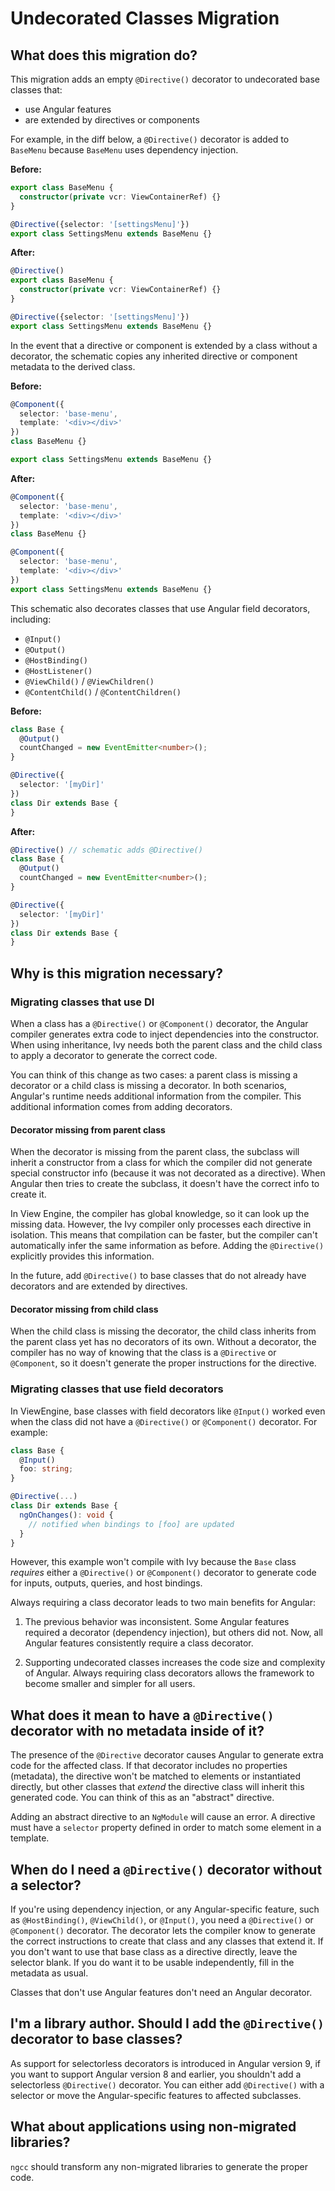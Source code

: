 # Undecorated Classes Migration

## What does this migration do?

This migration adds an empty `@Directive()` decorator to undecorated
base classes that:

- use Angular features
- are extended by directives or components

For example, in the diff below, a `@Directive()` decorator is added to `BaseMenu` because `BaseMenu` uses dependency injection.


  **Before:**
  ```ts
  export class BaseMenu {
    constructor(private vcr: ViewContainerRef) {}
  }

  @Directive({selector: '[settingsMenu]'})
  export class SettingsMenu extends BaseMenu {}
  ```

  **After:**
  ```ts
  @Directive()
  export class BaseMenu {
    constructor(private vcr: ViewContainerRef) {}
  }

  @Directive({selector: '[settingsMenu]'})
  export class SettingsMenu extends BaseMenu {}
  ```

In the event that a directive or component is extended by a class without a decorator, the schematic copies any inherited directive or component metadata to the derived class.

**Before:**
```ts
@Component({
  selector: 'base-menu',
  template: '<div></div>'
})
class BaseMenu {}

export class SettingsMenu extends BaseMenu {}
```

**After:**
```ts
@Component({
  selector: 'base-menu',
  template: '<div></div>'
})
class BaseMenu {}

@Component({
  selector: 'base-menu',
  template: '<div></div>'
})
export class SettingsMenu extends BaseMenu {}
```

This schematic also decorates classes that use Angular field decorators, including:
- `@Input()`
- `@Output()`
- `@HostBinding()`
- `@HostListener()`
- `@ViewChild()` / `@ViewChildren()`
- `@ContentChild()` / `@ContentChildren()`


**Before:**
```ts
class Base {
  @Output()
  countChanged = new EventEmitter<number>();
}

@Directive({
  selector: '[myDir]'
})
class Dir extends Base {
}
```

**After:**
```ts
@Directive() // schematic adds @Directive()
class Base {
  @Output()
  countChanged = new EventEmitter<number>();
}

@Directive({
  selector: '[myDir]'
})
class Dir extends Base {
}
```


## Why is this migration necessary?

### Migrating classes that use DI

When a class has a `@Directive()` or `@Component()` decorator,
the Angular compiler generates extra code to inject dependencies into
the constructor. When using inheritance, Ivy needs both the parent class
and the child class to apply a decorator to generate the correct code.

You can think of this change as two cases: a parent class is missing a
decorator or a child class is missing a decorator. In both scenarios,
Angular's runtime needs additional information from the compiler.
This additional information comes from adding decorators.


#### Decorator missing from parent class

When the decorator is missing from the parent class,
the subclass will inherit a constructor from a class for
which the compiler did not generate special constructor
info (because it was not decorated as a directive).
When Angular then tries to create the subclass,
it doesn't have the correct info
to create it.

In View Engine, the compiler has global knowledge, so it
can look up the missing data. However, the Ivy compiler
only processes each directive in isolation. This means that
compilation can be faster, but the compiler can't
automatically infer the same
information as before. Adding the `@Directive()` explicitly
provides this information.

In the future, add `@Directive()` to base classes that
do not already have decorators and are extended by directives.

#### Decorator missing from child class

When the child class is missing the decorator, the
child class inherits from the
parent class yet has no decorators of its own.
Without a decorator, the compiler has no way of knowing
that the class is a `@Directive` or `@Component`, so
it doesn't generate the proper instructions for the directive.


### Migrating classes that use field decorators

In ViewEngine, base classes with field decorators like `@Input()` worked
even when the class did not have a `@Directive()` or `@Component()` decorator.
For example:

```ts
class Base {
  @Input()
  foo: string;
}

@Directive(...)
class Dir extends Base {
  ngOnChanges(): void {
    // notified when bindings to [foo] are updated
  }
}
```

However, this example won't compile with Ivy because the `Base` class
_requires_ either a `@Directive()` or `@Component()` decorator to generate
code for inputs, outputs, queries, and host bindings.

Always requiring a class decorator leads to two main benefits for Angular:

1. The previous behavior was inconsistent. Some Angular features required a decorator (dependency injection), but others did not. Now, all Angular features consistently require a class decorator.

1. Supporting undecorated classes increases the code size and complexity of Angular. Always requiring class decorators allows the framework to become smaller and simpler for all users.


## What does it mean to have a `@Directive()` decorator with no metadata inside of it?

The presence of the `@Directive` decorator causes Angular to generate
extra code for the affected class. If that decorator includes no
properties (metadata),
the directive won't be matched to elements or instantiated
directly, but other classes that _extend_ the
directive class will inherit this generated code. You can think of
this as an "abstract" directive.

Adding an abstract directive to an `NgModule` will cause an error.
A directive must have a `selector` property defined in order to match some element in a template.

## When do I need a `@Directive()` decorator without a selector?

If you're using dependency injection, or any Angular-specific
feature, such as `@HostBinding()`, `@ViewChild()`, or `@Input()`, you need a
`@Directive()` or `@Component()` decorator.
The decorator lets the compiler know to generate the correct
instructions to create that class and any classes that extend it.
If you don't want to use that base class as a directive directly, leave
the selector blank. If you do want it to be usable independently,
fill in the metadata as usual.

Classes that don't use Angular features don't need an Angular decorator.

## I'm a library author. Should I add the `@Directive()` decorator to base classes?

As support for selectorless decorators is introduced in
Angular version 9, if you want to support Angular version 8 and earlier, you
shouldn't add a selectorless `@Directive()` decorator.
You can either add `@Directive()` with a selector or
move the Angular-specific features to affected subclasses.

## What about applications using non-migrated libraries?

`ngcc` should transform any non-migrated libraries to generate the proper code.

